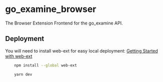 # go_examine_browser
The Browser Extension Frontend for the go_examine API.

## Deployment

You will need to install web-ext for easy local deployment: [Getting Started with web-ext](https://extensionworkshop.com/documentation/develop/getting-started-with-web-ext/)

```bash
    npm install --global web-ext
```

```bash
    yarn dev
```

